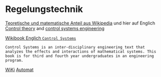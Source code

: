 # Regelungstechnik

[Teoretische und matematische Anteil aus Wikipedia](https://de.wikipedia.org/wiki/Kontrolltheorie) und hier auf Englich [Control theory](https://en.wikipedia.org/wiki/Control_theory) and [control systems engineering]()

[Wikibook Englich `Control Systems`](https://en.wikibooks.org/wiki/Control_Systems)

`Control Systems is an inter-disciplinary engineering text that analyzes the effects and interactions of mathematical systems. This book is for third and fourth year undergraduates in an engineering program.`

[WiKi](https://de.wikipedia.org/wiki/Regler)
[Automat](https://de.wikipedia.org/wiki/Automat_(Informatik))